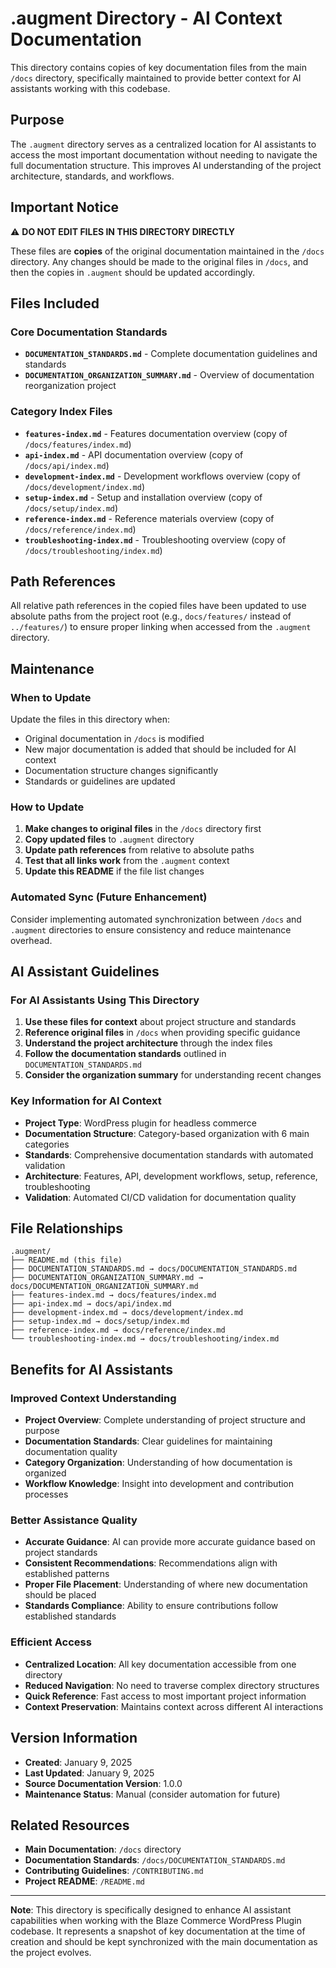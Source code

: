 # .augment Directory - AI Context Documentation

This directory contains copies of key documentation files from the main `/docs` directory, specifically maintained to provide better context for AI assistants working with this codebase.

## Purpose

The `.augment` directory serves as a centralized location for AI assistants to access the most important documentation without needing to navigate the full documentation structure. This improves AI understanding of the project architecture, standards, and workflows.

## Important Notice

⚠️ **DO NOT EDIT FILES IN THIS DIRECTORY DIRECTLY**

These files are **copies** of the original documentation maintained in the `/docs` directory. Any changes should be made to the original files in `/docs`, and then the copies in `.augment` should be updated accordingly.

## Files Included

### Core Documentation Standards
- **`DOCUMENTATION_STANDARDS.md`** - Complete documentation guidelines and standards
- **`DOCUMENTATION_ORGANIZATION_SUMMARY.md`** - Overview of documentation reorganization project

### Category Index Files
- **`features-index.md`** - Features documentation overview (copy of `/docs/features/index.md`)
- **`api-index.md`** - API documentation overview (copy of `/docs/api/index.md`)
- **`development-index.md`** - Development workflows overview (copy of `/docs/development/index.md`)
- **`setup-index.md`** - Setup and installation overview (copy of `/docs/setup/index.md`)
- **`reference-index.md`** - Reference materials overview (copy of `/docs/reference/index.md`)
- **`troubleshooting-index.md`** - Troubleshooting overview (copy of `/docs/troubleshooting/index.md`)

## Path References

All relative path references in the copied files have been updated to use absolute paths from the project root (e.g., `docs/features/` instead of `../features/`) to ensure proper linking when accessed from the `.augment` directory.

## Maintenance

### When to Update
Update the files in this directory when:
- Original documentation in `/docs` is modified
- New major documentation is added that should be included for AI context
- Documentation structure changes significantly
- Standards or guidelines are updated

### How to Update
1. **Make changes to original files** in the `/docs` directory first
2. **Copy updated files** to `.augment` directory
3. **Update path references** from relative to absolute paths
4. **Test that all links work** from the `.augment` context
5. **Update this README** if the file list changes

### Automated Sync (Future Enhancement)
Consider implementing automated synchronization between `/docs` and `.augment` directories to ensure consistency and reduce maintenance overhead.

## AI Assistant Guidelines

### For AI Assistants Using This Directory
1. **Use these files for context** about project structure and standards
2. **Reference original files** in `/docs` when providing specific guidance
3. **Understand the project architecture** through the index files
4. **Follow the documentation standards** outlined in `DOCUMENTATION_STANDARDS.md`
5. **Consider the organization summary** for understanding recent changes

### Key Information for AI Context
- **Project Type**: WordPress plugin for headless commerce
- **Documentation Structure**: Category-based organization with 6 main categories
- **Standards**: Comprehensive documentation standards with automated validation
- **Architecture**: Features, API, development workflows, setup, reference, troubleshooting
- **Validation**: Automated CI/CD validation for documentation quality

## File Relationships

```
.augment/
├── README.md (this file)
├── DOCUMENTATION_STANDARDS.md → docs/DOCUMENTATION_STANDARDS.md
├── DOCUMENTATION_ORGANIZATION_SUMMARY.md → docs/DOCUMENTATION_ORGANIZATION_SUMMARY.md
├── features-index.md → docs/features/index.md
├── api-index.md → docs/api/index.md
├── development-index.md → docs/development/index.md
├── setup-index.md → docs/setup/index.md
├── reference-index.md → docs/reference/index.md
└── troubleshooting-index.md → docs/troubleshooting/index.md
```

## Benefits for AI Assistants

### Improved Context Understanding
- **Project Overview**: Complete understanding of project structure and purpose
- **Documentation Standards**: Clear guidelines for maintaining documentation quality
- **Category Organization**: Understanding of how documentation is organized
- **Workflow Knowledge**: Insight into development and contribution processes

### Better Assistance Quality
- **Accurate Guidance**: AI can provide more accurate guidance based on project standards
- **Consistent Recommendations**: Recommendations align with established patterns
- **Proper File Placement**: Understanding of where new documentation should be placed
- **Standards Compliance**: Ability to ensure contributions follow established standards

### Efficient Access
- **Centralized Location**: All key documentation accessible from one directory
- **Reduced Navigation**: No need to traverse complex directory structures
- **Quick Reference**: Fast access to most important project information
- **Context Preservation**: Maintains context across different AI interactions

## Version Information

- **Created**: January 9, 2025
- **Last Updated**: January 9, 2025
- **Source Documentation Version**: 1.0.0
- **Maintenance Status**: Manual (consider automation for future)

## Related Resources

- **Main Documentation**: `/docs` directory
- **Documentation Standards**: `/docs/DOCUMENTATION_STANDARDS.md`
- **Contributing Guidelines**: `/CONTRIBUTING.md`
- **Project README**: `/README.md`

---

**Note**: This directory is specifically designed to enhance AI assistant capabilities when working with the Blaze Commerce WordPress Plugin codebase. It represents a snapshot of key documentation at the time of creation and should be kept synchronized with the main documentation as the project evolves.
